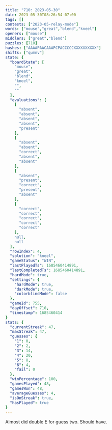 ```yaml
---
title: "710: 2023-05-30"
date: 2023-05-30T08:26:54-07:00
tags: []
contests: ["2023-05-relay-mode"]
words: ["mouse","great","blend","kneel"]
openers: ["mouse"]
middlers: ["great","blend"]
puzzles: [710]
hashes: ["AAAAPAACAAAPCPACCCCCXXXXXXXXXX"]
shifts: ["qumnv"]
state: {
  "boardState": [
    "mouse",
    "great",
    "blend",
    "kneel",
    "",
    ""
  ],
  "evaluations": [
    [
      "absent",
      "absent",
      "absent",
      "absent",
      "present"
    ],
    [
      "absent",
      "absent",
      "correct",
      "absent",
      "absent"
    ],
    [
      "absent",
      "present",
      "correct",
      "present",
      "absent"
    ],
    [
      "correct",
      "correct",
      "correct",
      "correct",
      "correct"
    ],
    null,
    null
  ],
  "rowIndex": 4,
  "solution": "kneel",
  "gameStatus": "WIN",
  "lastPlayedTs": 1685460414891,
  "lastCompletedTs": 1685460414891,
  "hardMode": true,
  "settings": {
    "hardMode": true,
    "darkMode": true,
    "colorblindMode": false
  },
  "gameId": 755,
  "dayOffset": 710,
  "timestamp": 1685460414
}
stats: {
  "currentStreak": 47,
  "maxStreak": 47,
  "guesses": {
    "1": 0,
    "2": 2,
    "3": 14,
    "4": 20,
    "5": 8,
    "6": 4,
    "fail": 0
  },
  "winPercentage": 100,
  "gamesPlayed": 48,
  "gamesWon": 48,
  "averageGuesses": 4,
  "isOnStreak": true,
  "hasPlayed": true
}
---
```

<!-- more -->
Almost did double E for guess two. Should have.
